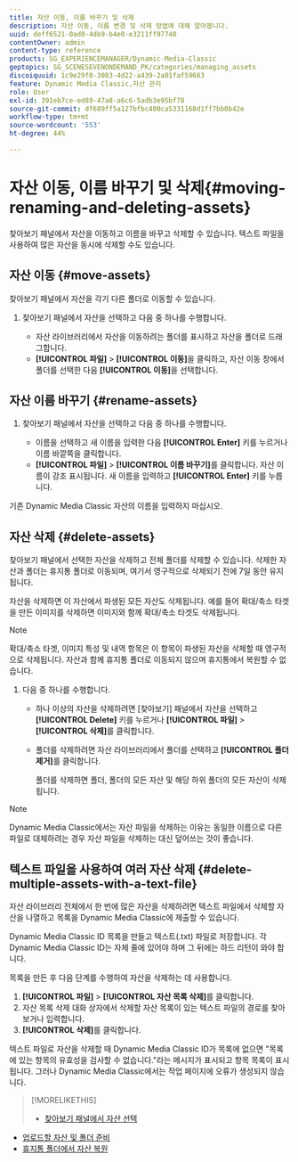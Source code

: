 ```yaml
---
title: 자산 이동, 이름 바꾸기 및 삭제
description: 자산 이동, 이름 변경 및 삭제 방법에 대해 알아봅니다.
uuid: deff6521-0ad0-4db9-b4e0-e3211ff97740
contentOwner: admin
content-type: reference
products: SG_EXPERIENCEMANAGER/Dynamic-Media-Classic
geptopics: SG_SCENESEVENONDEMAND_PK/categories/managing_assets
discoiquuid: 1c9e29f0-3083-4d22-a439-2a01faf59683
feature: Dynamic Media Classic,자산 관리
role: User
exl-id: 391eb7ce-ed89-47a8-a6c6-5adb3e95bf78
source-git-commit: df689ff5a127bfbc400ca5331168d1ff7bb0b42e
workflow-type: tm+mt
source-wordcount: '553'
ht-degree: 44%

---
```


# 자산 이동, 이름 바꾸기 및 삭제{#moving-renaming-and-deleting-assets}

찾아보기 패널에서 자산을 이동하고 이름을 바꾸고 삭제할 수 있습니다. 텍스트 파일을 사용하여 많은 자산을 동시에 삭제할 수도 있습니다.

## 자산 이동 {#move-assets}

찾아보기 패널에서 자산을 각기 다른 폴더로 이동할 수 있습니다.

1. 찾아보기 패널에서 자산을 선택하고 다음 중 하나를 수행합니다.

   * 자산 라이브러리에서 자산을 이동하려는 폴더를 표시하고 자산을 폴더로 드래그합니다.
   * **[!UICONTROL 파일]** > **[!UICONTROL 이동]**&#x200B;을 클릭하고, 자산 이동 창에서 폴더를 선택한 다음 **[!UICONTROL 이동]**&#x200B;을 선택합니다.

## 자산 이름 바꾸기 {#rename-assets}

1. 찾아보기 패널에서 자산을 선택하고 다음 중 하나를 수행합니다.

   * 이름을 선택하고 새 이름을 입력한 다음 **[!UICONTROL Enter]** 키를 누르거나 이름 바깥쪽을 클릭합니다.
   * **[!UICONTROL 파일]** > **[!UICONTROL 이름 바꾸기]**&#x200B;를 클릭합니다. 자산 이름이 강조 표시됩니다. 새 이름을 입력하고 **[!UICONTROL Enter]** 키를 누릅니다.

기존 Dynamic Media Classic 자산의 이름을 입력하지 마십시오.

## 자산 삭제 {#delete-assets}

찾아보기 패널에서 선택한 자산을 삭제하고 전체 폴더를 삭제할 수 있습니다. 삭제한 자산과 폴더는 휴지통 폴더로 이동되며, 여기서 영구적으로 삭제되기 전에 7일 동안 유지됩니다.

자산을 삭제하면 이 자산에서 파생된 모든 자산도 삭제됩니다. 예를 들어 확대/축소 타겟을 만든 이미지를 삭제하면 이미지와 함께 확대/축소 타겟도 삭제됩니다.

>[!NOTE]
>
>확대/축소 타겟, 이미지 특성 및 내역 항목은 이 항목이 파생된 자산을 삭제할 때 영구적으로 삭제됩니다. 자산과 함께 휴지통 폴더로 이동되지 않으며 휴지통에서 복원할 수 없습니다.

1. 다음 중 하나를 수행합니다.

   * 하나 이상의 자산을 삭제하려면 [찾아보기] 패널에서 자산을 선택하고 **[!UICONTROL Delete]** 키를 누르거나 **[!UICONTROL 파일]** > **[!UICONTROL 삭제]**&#x200B;를 클릭합니다.
   * 폴더를 삭제하려면 자산 라이브러리에서 폴더를 선택하고 **[!UICONTROL 폴더 제거]**&#x200B;를 클릭합니다.

      폴더를 삭제하면 폴더, 폴더의 모든 자산 및 해당 하위 폴더의 모든 자산이 삭제됩니다.

>[!NOTE]
>
>Dynamic Media Classic에서는 자산 파일을 삭제하는 이유는 동일한 이름으로 다른 파일로 대체하려는 경우 자산 파일을 삭제하는 대신 덮어쓰는 것이 좋습니다.

## 텍스트 파일을 사용하여 여러 자산 삭제 {#delete-multiple-assets-with-a-text-file}

자산 라이브러리 전체에서 한 번에 많은 자산을 삭제하려면 텍스트 파일에서 삭제할 자산을 나열하고 목록을 Dynamic Media Classic에 제출할 수 있습니다.

Dynamic Media Classic ID 목록을 만들고 텍스트(.txt) 파일로 저장합니다. 각 Dynamic Media Classic ID는 자체 줄에 있어야 하며 그 뒤에는 하드 리턴이 와야 합니다.

목록을 만든 후 다음 단계를 수행하여 자산을 삭제하는 데 사용합니다.

1. **[!UICONTROL 파일]** > **[!UICONTROL 자산 목록 삭제]**&#x200B;를 클릭합니다.
1. 자산 목록 삭제 대화 상자에서 삭제할 자산 목록이 있는 텍스트 파일의 경로를 찾아보거나 입력합니다.
1. **[!UICONTROL 삭제]**&#x200B;를 클릭합니다.

텍스트 파일로 자산을 삭제할 때 Dynamic Media Classic ID가 목록에 없으면 &quot;목록에 있는 항목의 유효성을 검사할 수 없습니다.&quot;라는 메시지가 표시되고 항목 목록이 표시됩니다. 그러나 Dynamic Media Classic에서는 작업 페이지에 오류가 생성되지 않습니다.

>[!MORELIKETHIS]
>
>* [찾아보기 패널에서 자산 선택](selecting-assets-browse-panel.md#selecting_assets_in_the_browse_panel)
* [업로드할 자산 및 폴더 준비](uploading-files.md#preparing_your_assets_and_folders_for_uploading)
* [휴지통 폴더에서 자산 복원](trash-folder.md#restoring_assets_from_the_trash_folder)

